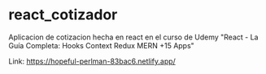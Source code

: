 # react_cotizador
Aplicacion de cotizacion hecha en react en el curso de Udemy "React - La Guía Completa: Hooks Context Redux MERN +15 Apps"

Link: https://hopeful-perlman-83bac6.netlify.app/
